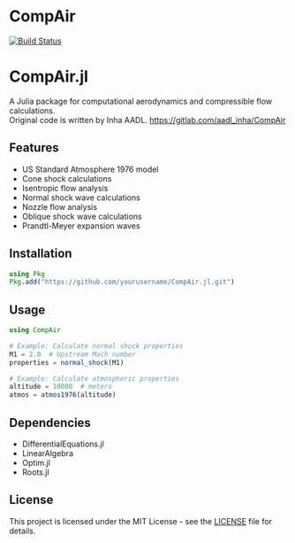 # CompAir

[![Build Status](https://github.com/seawhanlee/CompAir.jl/actions/workflows/CI.yml/badge.svg?branch=main)](https://github.com/seawhanlee/CompAir.jl/actions/workflows/CI.yml?query=branch%3Amain)

# CompAir.jl

A Julia package for computational aerodynamics and compressible flow calculations.  
Original code is written by Inha AADL.
https://gitlab.com/aadl_inha/CompAir

## Features

- US Standard Atmosphere 1976 model
- Cone shock calculations
- Isentropic flow analysis
- Normal shock wave calculations
- Nozzle flow analysis
- Oblique shock wave calculations
- Prandtl-Meyer expansion waves

## Installation

```julia
using Pkg
Pkg.add("https://github.com/yourusername/CompAir.jl.git")
```

## Usage

```julia
using CompAir

# Example: Calculate normal shock properties
M1 = 2.0  # Upstream Mach number
properties = normal_shock(M1)

# Example: Calculate atmospheric properties
altitude = 10000  # meters
atmos = atmos1976(altitude)
```

## Dependencies

- DifferentialEquations.jl
- LinearAlgebra
- Optim.jl
- Roots.jl

## License

This project is licensed under the MIT License - see the [LICENSE](LICENSE) file for details.
